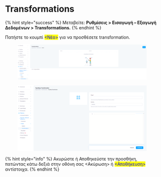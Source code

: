# Transformations

{% hint style="success" %}
Μεταβείτε: **Ρυθμίσεις > Εισαγωγή – Εξαγωγή Δεδομένων > Transformations.**
{% endhint %}

Πατήστε το κουμπί <mark style="color:blue;"><Νέο></mark> για να προσθέσετε transformation.&#x20;

<figure><img src="../../../.gitbook/assets/ScreenHunter 223.png" alt=""><figcaption></figcaption></figure>

<figure><img src="../../../.gitbook/assets/ScreenHunter 222.png" alt=""><figcaption></figcaption></figure>

{% hint style="info" %}
Ακυρώστε ή Αποθηκεύστε την προσθήκη, πατώντας κάτω δεξιά στην οθόνη σας <Ακύρωση> ή <mark style="color:blue;"><Αποθήκευση></mark> αντίστοιχα.
{% endhint %}
